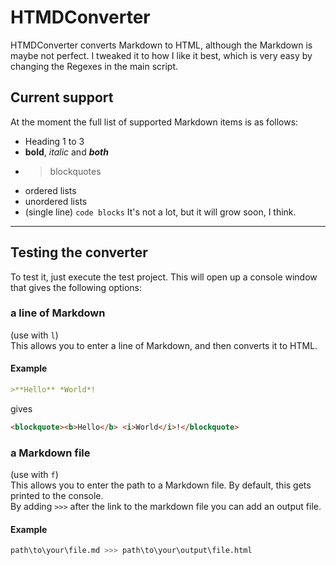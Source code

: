 # HTMDConverter
HTMDConverter converts Markdown to HTML, although the Markdown is maybe not perfect.
I tweaked it to how I like it best, which is very easy by changing the Regexes in the main script.
## Current support
At the moment the full list of supported Markdown items is as follows:
- Heading 1 to 3
- **bold**, *italic* and ***both***
- > blockquotes
- ordered lists
- unordered lists
- (single line) `code blocks`
It's not a lot, but it will grow soon, I think.  
---
## Testing the converter
To test it, just execute the test project. This will open up a console window that gives the following options:
### a line of Markdown
(use with `l`)  
This allows you to enter a line of Markdown, and then converts it to HTML.
#### Example
```markdown
>**Hello** *World*!
```
gives
```html
<blockquote><b>Hello</b> <i>World</i>!</blockquote>
```
### a Markdown file
(use with `f`)  
This allows you to enter the path to a Markdown file. By default, this gets printed to the console.  
By adding `>>>` after the link to the markdown file you can add an output file.
#### Example
```bash
path\to\your\file.md >>> path\to\your\output\file.html
```
